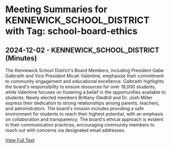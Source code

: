 # Meeting Summaries for KENNEWICK_SCHOOL_DISTRICT with Tag: school-board-ethics

## 2024-12-02 - KENNEWICK_SCHOOL_DISTRICT (Minutes)

The Kennewick School District's Board Members, including President Gabe Galbraith and Vice President Micah Valentine, emphasize their commitment to community engagement and educational excellence. Galbraith highlights the board's responsibility to ensure resources for over 18,000 students, while Valentine focuses on fostering a belief in the opportunities available to students. Newly elected members Brittany Gledhill and Dr. Josh Miller express their dedication to strong relationships among parents, teachers, and administrators. The board's mission includes providing a safe environment for students to reach their highest potential, with an emphasis on collaboration and transparency. The board's ethical approach is evident in their communication practices, encouraging community members to reach out with concerns via designated email addresses.

[View Full Text](https://raw.githubusercontent.com/VoronoiPerspectives/WashingtonStateSchoolBoardExplorer/refs/heads/main/data/countries/usa/states/wa/counties/benton/school_boards/kennewick_school_district/2024/processed/2024-12-02-minutes.txt)

